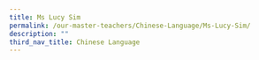 ```yaml
---
title: Ms Lucy Sim
permalink: /our-master-teachers/Chinese-Language/Ms-Lucy-Sim/
description: ""
third_nav_title: Chinese Language
---
```

